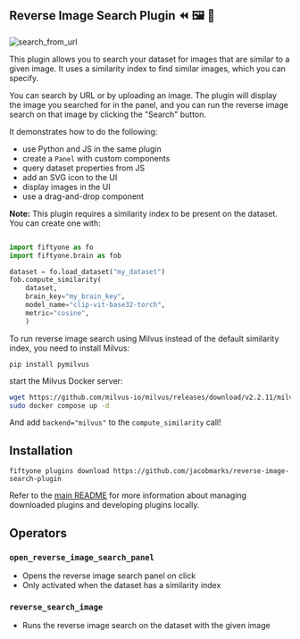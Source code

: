 ## Reverse Image Search Plugin ⏪ 🖼️ 🔎

![search_from_url](https://github.com/jacobmarks/reverse-image-search-plugin/assets/12500356/cc2df982-891a-4cef-967e-67d583134d25)

This plugin allows you to search your dataset for images that are similar to a
given image. It uses a similarity index to find similar images, which you can
specify. 

You can search by URL or by uploading an image. The plugin will display the
image you searched for in the panel, and you can run the reverse image search
on that image by clicking the "Search" button.

It demonstrates how to do the following:

- use Python and JS in the same plugin
- create a `Panel` with custom components
- query dataset properties from JS
- add an SVG icon to the UI
- display images in the UI
- use a drag-and-drop component

**Note:** This plugin requires a similarity index to be present on the dataset. 
You can create one with:

```py

import fiftyone as fo
import fiftyone.brain as fob

dataset = fo.load_dataset("my_dataset")
fob.compute_similarity(
    dataset,
    brain_key="my_brain_key",
    model_name="clip-vit-base32-torch",
    metric="cosine",
    )
```

To run reverse image search using Milvus instead of the default similarity
index, you need to install Milvus:

```shell
pip install pymilvus
```

start the Milvus Docker server:

```bash
wget https://github.com/milvus-io/milvus/releases/download/v2.2.11/milvus-standalone-docker-compose.yml -O docker-compose.yml
sudo docker compose up -d
```

And add `backend="milvus"` to the `compute_similarity` call!

## Installation

```shell
fiftyone plugins download https://github.com/jacobmarks/reverse-image-search-plugin
```

Refer to the [main README](https://github.com/voxel51/fiftyone-plugins) for
more information about managing downloaded plugins and developing plugins
locally.

## Operators

### `open_reverse_image_search_panel`

- Opens the reverse image search panel on click
- Only activated when the dataset has a similarity index

### `reverse_search_image`

- Runs the reverse image search on the dataset with the given image
